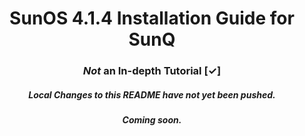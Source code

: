<h1 align="center">SunOS 4.1.4 Installation Guide for SunQ</h1>
<h3 align="center"><i>Not</i> an In-depth Tutorial [✓]</h3>

<h5 align="center">Local Changes to this README have not yet been pushed.</h5>
<h5 align="center">Coming soon.</h5>